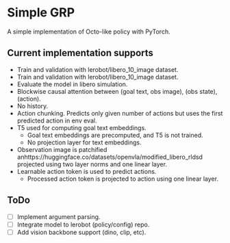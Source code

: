 # Simple GRP

A simple implementation of Octo-like policy with PyTorch. 

## Current implementation supports
- Train and validation with lerobot/libero_10_image dataset.
- Train and validation with lerobot/libero_10_image dataset.
- Evaluate the model in libero simulation.
- Blockwise causal attention between (goal text, obs image), (obs state), (action).
- No history.
- Action chunking. Predicts only given number of actions but uses the first predicted action in env eval.
- T5 used for computing goal text embeddings.
  - Goal text embeddings are precomputed, and T5 is not trained.
  - No projection layer for text embeddings.
- Observation image is patchified anhttps://huggingface.co/datasets/openvla/modified_libero_rldsd projected using two layer norms and one linear layer.
- Learnable action token is used to predict actions.
  - Processed action token is projected to action using one linear layer.

## ToDo
- [ ] Implement argument parsing.
- [ ] Integrate model to lerobot (policy/config) repo.
- [ ] Add vision backbone support (dino, clip, etc).
